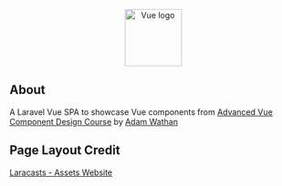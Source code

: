 <p align="center"><a href="https://vuejs.org" target="_blank" rel="noopener noreferrer"><img width="100" src="https://vuejs.org/images/logo.png" alt="Vue logo"></a></p>


## About
A Laravel Vue SPA to showcase Vue components from [Advanced Vue Component Design Course](https://adamwathan.me/advanced-vue-component-design) by [Adam Wathan](https://adamwathan.me)


## Page Layout Credit

[Laracasts - Assets Website](https://github.com/laracasts/assets-website)